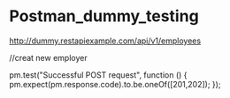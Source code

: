 # Postman_dummy_testing
http://dummy.restapiexample.com/api/v1/employees

//creat new employer

pm.test("Successful POST request", function () {
   pm.expect(pm.response.code).to.be.oneOf([201,202]);
});
